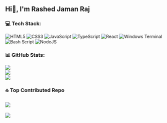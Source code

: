 ## Hi👋, I'm Rashed Jaman Raj

### 💻 Tech Stack:
![HTML5](https://img.shields.io/badge/html5-%23E34F26.svg?style=for-the-badge&logo=html5&logoColor=white) ![CSS3](https://img.shields.io/badge/css3-%231572B6.svg?style=for-the-badge&logo=css3&logoColor=white) ![JavaScript](https://img.shields.io/badge/javascript-%23323330.svg?style=for-the-badge&logo=javascript&logoColor=%23F7DF1E) ![TypeScript](https://img.shields.io/badge/typescript-%23007ACC.svg?style=for-the-badge&logo=typescript&logoColor=white) ![React](https://img.shields.io/badge/react-%2320232a.svg?style=for-the-badge&logo=react&logoColor=%2361DAFB) ![Windows Terminal](https://img.shields.io/badge/Windows%20Terminal-%234D4D4D.svg?style=for-the-badge&logo=windows-terminal&logoColor=white) ![Bash Script](https://img.shields.io/badge/bash_script-%23121011.svg?style=for-the-badge&logo=gnu-bash&logoColor=white) ![NodeJS](https://img.shields.io/badge/node.js-6DA55F?style=for-the-badge&logo=node.js&logoColor=white) 
### 📊 GitHub Stats:
![](https://github-readme-stats.vercel.app/api?username=Rashed-Jaman-Raj&theme=dark&hide_border=false&include_all_commits=true&count_private=true)<br/>
![](https://nirzak-streak-stats.vercel.app/?user=Rashed-Jaman-Raj&theme=dark&hide_border=false)<br/>
![](https://github-readme-stats.vercel.app/api/top-langs/?username=Rashed-Jaman-Raj&theme=dark&hide_border=false&include_all_commits=true&count_private=true&layout=compact)

### 🔝 Top Contributed Repo
![](https://github-contributor-stats.vercel.app/api?username=Rashed-Jaman-Raj&limit=5&theme=dark&combine_all_yearly_contributions=true)
---
[![](https://visitcount.itsvg.in/api?id=Rashed-Jaman-Raj&icon=0&color=0)](https://visitcount.itsvg.in)
<!-- Proudly created with GPRM ( https://gprm.itsvg.in ) -->
